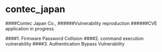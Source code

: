 # contec_japan
####Contec Japan Co.,
######Vulnerability reproduction
######CVE application in progress

####1. Firmware Password Collision
####2. command execution vulnerability
####3. Authentication Bypass Vulnerability
